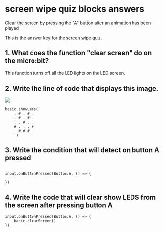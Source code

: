 # screen wipe quiz blocks answers

Clear the screen by pressing the "A" button after an animation has been played

This is the answer key for the [screen wipe quiz](/lessons/screen-wipe/quiz).

## 1. What does the function "clear screen" do on the micro:bit? 

This function turns off all the LED lights on the LED screen.

## 2. Write the line of code that displays this image.

![](/static/mb/blocks/lessons/screen-wipe-4.png)

```blocks
basic.showLeds(`
    . # . # .
    . # . # .
    . . # . .
    # . . . #
    . # # # .
    `)
```

## 3. Write the condition that will detect on button A pressed

```blocks

input.onButtonPressed(Button.A, () => {

})

```

## 4. Write the code that will clear show LEDS from the screen after pressing button A 

```blocks
input.onButtonPressed(Button.A, () => {
    basic.clearScreen()
})
```

